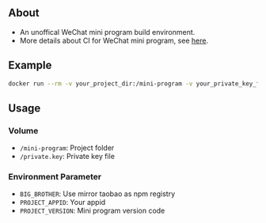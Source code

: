 ## About

* An unoffical WeChat mini program build environment.
* More details about CI for WeChat mini program, see [here](https://developers.weixin.qq.com/miniprogram/dev/devtools/ci.html).

## Example

```sh
docker run --rm -v your_project_dir:/mini-program -v your_private_key_file.key:/private.key -e PROJECT_APPID=your_appid zill057:wechat-mini-program-build
```

## Usage

### Volume

- `/mini-program`: Project folder
- `/private.key`: Private key file

### Environment Parameter

- `BIG_BROTHER`: Use mirror taobao as npm registry
- `PROJECT_APPID`: Your appid
- `PROJECT_VERSION`: Mini program version code
